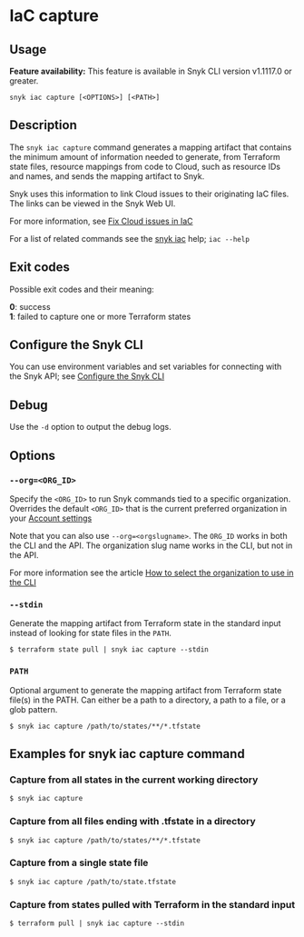 # IaC capture

## Usage

**Feature availability:** This feature is available in Snyk CLI version v1.1117.0 or greater.

`snyk iac capture [<OPTIONS>] [<PATH>]`

## Description

The `snyk iac capture` command generates a mapping artifact that contains the minimum amount of information needed to generate, from Terraform state files, resource mappings from code to Cloud, such as resource IDs and names, and sends the mapping artifact to Snyk.

Snyk uses this information to link Cloud issues to their originating IaC files. The links can be viewed in the Snyk Web UI.

For more information, see [Fix Cloud issues in IaC](https://docs.snyk.io/scan-cloud-deployment/snyk-cloud/snyk-cloud-issues/fix-cloud-issues-in-iac)

For a list of related commands see the [snyk iac](iac.md) help; `iac --help`

## Exit codes

Possible exit codes and their meaning:

**0**: success\
**1**: failed to capture one or more Terraform states

## Configure the Snyk CLI

You can use environment variables and set variables for connecting with the Snyk API; see [Configure the Snyk CLI](https://docs.snyk.io/snyk-cli/configure-the-snyk-cli)

## Debug

Use the `-d` option to output the debug logs.

## Options

### `--org=<ORG_ID>`

Specify the `<ORG_ID>` to run Snyk commands tied to a specific organization. Overrides the default `<ORG_ID>` that is the current preferred organization in your [Account settings](https://app.snyk.io/account)

Note that you can also use `--org=<orgslugname>`. The `ORG_ID` works in both the CLI and the API. The organization slug name works in the CLI, but not in the API.

For more information see the article [How to select the organization to use in the CLI](https://docs.snyk.io/snyk-cli/test-for-vulnerabilities/how-to-select-the-organization-to-use-in-the-cli)

### `--stdin`

Generate the mapping artifact from Terraform state in the standard input instead of looking for state files in the `PATH`.

```
$ terraform state pull | snyk iac capture --stdin
```

### `PATH`

Optional argument to generate the mapping artifact from Terraform state file(s) in the PATH. Can either be a path to a directory, a path to a file, or a glob pattern.

```
$ snyk iac capture /path/to/states/**/*.tfstate
```

## Examples for snyk iac capture command

### Capture from all states in the current working directory

```
$ snyk iac capture
```

### Capture from all files ending with .tfstate in a directory

```
$ snyk iac capture /path/to/states/**/*.tfstate
```

### Capture from a single state file

```
$ snyk iac capture /path/to/state.tfstate
```

### Capture from states pulled with Terraform in the standard input

```
$ terraform pull | snyk iac capture --stdin
```

